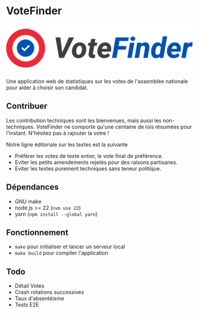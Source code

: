 # VoteFinder

![Logo](frontend/src/icons/logo.svg)

Une application web de statistiques sur les votes de l'assemblée nationale pour aider à choisir son candidat.

## Contribuer

Les contribution techniques sont les bienvenues, mais aussi les non-techniques.
VoteFinder ne comporte qu'une centaine de lois résumées pour l'instant. N'hésitez pas à rajouter la votre !

Notre ligne éditoriale sur les textes est la suivante

- Préférer les votes de texte entier, le vote final de préférence.
- Eviter les petits amendements rejetés pour des raisons partisanes.
- Eviter les textes purement techniques sans teneur politique.


## Dépendances

- GNU make
- node.js >= 22 (`nvm use 22`)
- yarn (`npm install --global yarn`)

## Fonctionnement

- `make` pour initialiser et lancer un serveur local
- `make build` pour compiler l'application

## Todo
- Détail Votes
- Crash rotations successives
- Taux d'absentéisme
- Tests E2E
